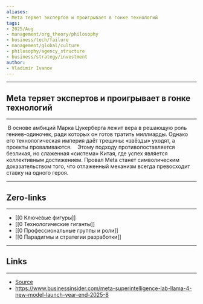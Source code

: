 ```yaml
---
aliases: 
- Meta теряет экспертов и проигрывает в гонке технологий
tags:
- 2025/Aug
- management/org_theory/philosophy
- business/tech/failure
- management/global/culture
- philosophy/agency_structure
- business/strategy/investment
author:
- Vladimir Ivanov
---
```

-----
##  Meta теряет экспертов и проигрывает в гонке технологий
-----
 В основе амбиций Марка Цукерберга лежит вера в решающую роль гениев-одиночек, ради которых он готов тратить миллиарды. Однако его технологическая империя даёт трещины: «звёзды» уходят, а проекты проваливаются. 
 
 Этому подходу противопоставляется безликая, но слаженная «система» Китая, где успех является коллективным достижением. Провал Meta станет символическим доказательством того, что отлаженный механизм всегда превосходит ставку на одного героя.

---
## Zero-links
---
- [[0 Ключевые фигуры]]
- [[0 Технологические гиганты]]
- [[0 Профессиональные группы и роли]]
- [[0 Парадигмы и стратегии разработки]]

---
## Links
---
- [Source](https://t.me/turboproject/2025)
- https://www.businessinsider.com/meta-superintelligence-lab-llama-4-new-model-launch-year-end-2025-8